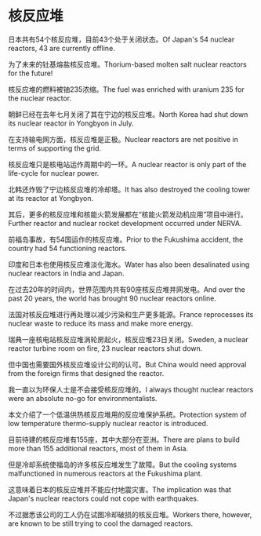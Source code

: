# 核反应堆

<p><span class="chinese">日本共有54个核反应堆，目前43个处于关闭状态。</span><span class="english">Of Japan's 54 nuclear reactors, 43 are currently offline.</span></p>

<p><span class="chinese">为了未来的钍基熔盐核反应堆。</span><span class="english">Thorium-based molten salt nuclear reactors for the future!</span></p>

<p><span class="chinese">核反应堆的燃料被铀235浓缩。</span><span class="english">The fuel was enriched with uranium 235 for the nuclear reactor.</span></p>

<p><span class="chinese">朝鲜已经在去年七月关闭了其在宁边的核反应堆。</span><span class="english">North Korea had shut down its nuclear reactor in Yongbyon in July.</span></p>

<p><span class="chinese">在支持输电网方面，核反应堆是正极。</span><span class="english">Nuclear reactors are net positive in terms of supporting the grid.</span></p>

<p><span class="chinese">核反应堆只是核电站运作周期中的一环。</span><span class="english">A nuclear reactor is only part of the life-cycle for nuclear power.</span></p>

<p><span class="chinese">北韩还炸毁了宁边核反应堆的冷却塔。</span><span class="english">It has also destroyed the cooling tower at its reactor at Yongbyon.</span></p>

<p><span class="chinese">其后，更多的核反应堆和核能火箭发展都在“核能火箭发动机应用”项目中进行。</span><span class="english">Further reactor and nuclear rocket development occurred under NERVA.</span></p>

<p><span class="chinese">前福岛事故，有54国运作的核反应堆。</span><span class="english">Prior to the Fukushima accident, the country had 54 functioning reactors.</span></p>

<p><span class="chinese">印度和日本也使用核反应堆淡化海水。</span><span class="english">Water has also been desalinated using nuclear reactors in India and Japan.</span></p>

<p><span class="chinese">在过去20年的时间内，世界范围内共有90座核反应堆并网发电。</span><span class="english">And over the past 20 years, the world has brought 90 nuclear reactors online.</span></p>

<p><span class="chinese">法国对核反应堆进行再处理以减少污染和生产更多能源。</span><span class="english">France reprocesses its nuclear waste to reduce its mass and make more energy.</span></p>

<p><span class="chinese">瑞典一座核电站核反应堆涡轮房起火，核反应堆23日关闭。</span><span class="english">Sweden, a nuclear reactor turbine room on fire, 23 nuclear reactors shut down.</span></p>

<p><span class="chinese">但中国也需要国外核反应堆设计公司的认可。</span><span class="english">But China would need approval from the foreign firms that designed the reactor.</span></p>

<p><span class="chinese">我一直以为环保人士是不会接受核反应堆的。</span><span class="english">I always thought nuclear reactors were an absolute no-go for environmentalists.</span></p>

<p><span class="chinese">本文介绍了一个低温供热核反应堆用的反应堆保护系统。</span><span class="english">Protection system of low temperature thermo-supply nuclear reactor is introduced.</span></p>

<p><span class="chinese">目前待建的核反应堆有155座，其中大部分在亚洲。</span><span class="english">There are plans to build more than 155 additional reactors, most of them in Asia.</span></p>

<p><span class="chinese">但是冷却系统使福岛的许多核反应堆发生了故障。</span><span class="english">But the cooling systems malfunctioned in numerous reactors at the Fukushima plant.</span></p>

<p><span class="chinese">这意味着日本的核反应堆并不能应付地震灾害。</span><span class="english">The implication was that Japan's nuclear reactors could not cope with earthquakes.</span></p>

<p><span class="chinese">不过据悉该公司的工人仍在试图冷却破损的核反应堆。</span><span class="english">Workers there, however, are known to be still trying to cool the damaged reactors.</span></p>

